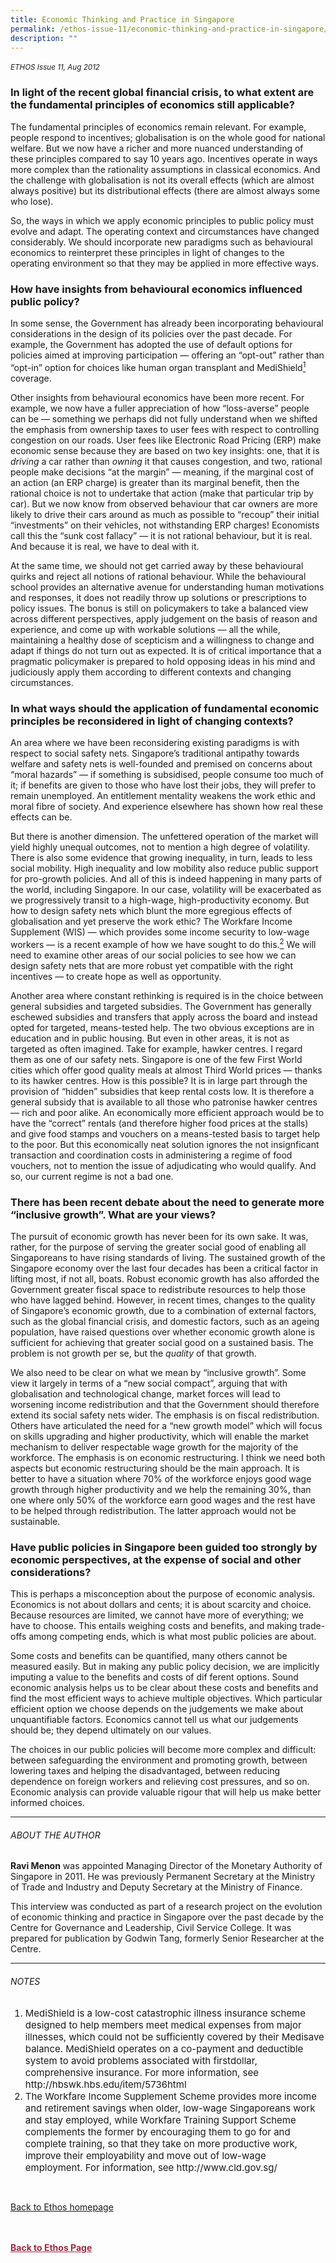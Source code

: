 ```yaml
---
title: Economic Thinking and Practice in Singapore
permalink: /ethos-issue-11/economic-thinking-and-practice-in-singapore/
description: ""
---
```

<style>

.back a
{
	color: #9f2943;
	font-weight: bold;
}

#banner img
{
	width:100%;
}
	
.author
{
border-bottom: 1px solid black;
margin-top:40px;
padding-bottom:30px;
border-top: 1px solid black;	

}

.author p {
	font-size: 0.9em;
	line-height:24px !important;
	}	

.break
{
   border-top: 1px solid  black;
   border-bottom: 1px solid black;
	 padding:20px;
	text-align:center;
	margin-top:50px;
}
	
.break1
{
font-family: Georgia;
	font-size:20px;
	font-style: italic;
	font-weight: bold;
}

.boxheader {
	color: white !important;
	}	

.containerbox {
	background-color: #eceedb;
	border-radius: 10px;
	padding: 5%;
	margin-top: 5%;
	
	}	

li {
	font-size: 15px !important;
	
	}	

</style>

<em><small>ETHOS Issue 11, Aug 2012</small></em>
<img src="">

  
<h3>In light of the recent global financial crisis, to what extent are the fundamental principles of economics still applicable?</h3>  
  
<p> The fundamental principles of economics remain relevant. For example, people respond to incentives; globalisation is on the whole good for national welfare. But we now have a richer and more nuanced understanding of these principles compared to say 10 years ago. Incentives operate in ways more complex than the rationality assumptions in classical economics. And the challenge with globalisation is not its overall effects (which are almost always positive) but its distributional effects (there are almost always some who lose). </p>  
  
<p>So, the ways in which we apply economic principles to public policy must evolve and adapt. The operating context and circumstances have changed considerably. We should incorporate new paradigms such as behavioural economics to reinterpret these principles in light of changes to the operating environment so that they may be applied in more effective ways. </p>  
  
<h3> How have insights from behavioural economics influenced public policy? </h3>  
  
<p> In some sense, the Government has already been incorporating behavioural considerations in the design of its policies over the past decade. For example, the Government has adopted the use of default options for policies aimed at improving participation — offering an “opt-out” rather than “opt-in” option for  
choices like human organ transplant and MediShield<a href="#notes"><sup class="#notes">1</sup></a>    coverage.</p>  
  
<p> Other insights from behavioural economics have been more recent. For example, we now have a fuller appreciation of how “loss-averse” people can be — something we perhaps did not fully understand when we shifted the emphasis from ownership taxes to user fees with respect to controlling congestion on our roads. User fees like Electronic Road Pricing (ERP) make economic sense because they are based on two key insights: one, that it is <em>driving</em> a car rather than <em>owning</em> it that causes congestion, and two, rational people make decisions “at the margin” — meaning, if the marginal cost of an action (an ERP charge) is greater than its marginal benefit, then the rational choice is not to undertake that action (make that particular trip by car). But we now know from observed behaviour that car owners are more likely to drive their cars around as much as possible to “recoup” their initial “investments” on their vehicles, not withstanding ERP charges! Economists call this the “sunk cost fallacy” — it is not rational behaviour, but it is real. And because it is real, we have to deal with it. </p>  
  
<p> At the same time, we should not get carried away by these behavioural quirks and reject all notions of rational behaviour. While the behavioural school provides an alternative avenue for understanding human motivations and responses, it does not readily throw up solutions or prescriptions to policy issues. The bonus is still on policymakers to take a balanced view across different perspectives, apply judgement on the basis of reason and experience, and come up with workable solutions — all the while, maintaining a healthy dose of scepticism and a willingness to change and adapt if things do not turn out as expected. It is of critical importance that a pragmatic policymaker is prepared to hold opposing ideas in his mind and judiciously apply them according to different contexts and changing circumstances.</p>  
  
<h3> In what ways should the application of fundamental economic principles be reconsidered in light of changing contexts?</h3>  
  
<p> An area where we have been reconsidering existing paradigms is with respect to social safety nets. Singapore’s traditional antipathy towards welfare and safety nets is well-founded and premised on concerns about “moral hazards” — if something is subsidised, people consume too much of it; if benefits are given to those who have lost their jobs, they will prefer to remain unemployed. An entitlement mentality weakens the work ethic and moral fibre of society. And experience elsewhere has shown how real these effects can be. </p>  
  
<p> But there is another dimension. The unfettered operation of the market will yield highly unequal outcomes, not to mention a high degree of volatility. There is also some evidence that growing inequality, in turn, leads to less social mobility. High inequality and low mobility also reduce public support for pro-growth policies. And all of this is indeed happening in many parts of the world, including Singapore. In our case, volatility will be exacerbated as we progressively transit to a high-wage, high-productivity economy. But how to design safety nets which blunt the more egregious effects of globalisation and yet preserve the work ethic? The Workfare Income Supplement (WIS) — which provides some income security to low-wage workers — is a recent example of how we have sought to do this.<a href="#notes"><sup class="#notes">2</sup></a> We will need to examine other areas of our social policies to see how we can design safety nets that are more robust yet compatible with the right incentives — to create hope as well as opportunity.</p>  
  
<p> Another area where constant rethinking is required is in the choice between general subsidies and targeted subsidies. The Government has generally eschewed subsidies and transfers that apply across the board and instead opted for targeted, means-tested help. The two obvious exceptions are in education and in public housing. But even in other areas, it is not as targeted as often imagined. Take for example, hawker centres. I regard them as one of our safety nets. Singapore is one of the few First World cities which offer good quality meals at almost Third World prices — thanks to its hawker centres. How is this possible? It is in large part through the provision of “hidden” subsidies that keep rental costs low. It is therefore a general subsidy that is available to all those who patronise hawker centres — rich and poor alike. An economically more efficient approach would be to have the “correct” rentals (and therefore higher food prices at the stalls) and give food stamps and vouchers on a means-tested basis to target help to the poor. But this economically neat solution ignores the not insignficant transaction and coordination costs in administering a regime of food vouchers, not to mention the issue of adjudicating who would qualify. And so, our current regime is not a bad one.</p>  
  
<h3> There has been recent debate about the need to generate more “inclusive growth”. What are your views?</h3>  
  
<p> The pursuit of economic growth has never been for its own sake. It was, rather, for the purpose of serving the greater social good of enabling all Singaporeans to have rising standards of living. The sustained growth of the Singapore economy over the last four decades has been a critical factor in lifting most, if not all, boats. Robust economic growth has also afforded the Government greater fiscal space to redistribute resources to help those who have lagged behind. However, in recent times, changes to the quality of Singapore’s economic growth, due to a combination of external factors, such as the global financial crisis, and domestic factors, such as an ageing population, have raised questions over whether economic growth alone is sufficient for achieving that greater social good on a sustained basis. The problem is not growth per se, but the <em>quality</em> of that growth. </p>  
  
<p> We also need to be clear on what we mean by “inclusive growth”. Some view it largely in terms of a “new social compact”, arguing that with globalisation and technological change, market forces will lead to worsening income redistribution and that the Government should therefore extend its social safety nets wider. The emphasis is on fiscal redistribution. Others have articulated the need for a “new growth model” which will focus on skills upgrading and higher productivity, which will enable the market mechanism to deliver respectable wage growth for the majority of the workforce. The emphasis is on economic restructuring. I think we need both aspects but economic restructuring should be the main approach. It is better to have a situation where 70% of the workforce enjoys good wage growth through higher productivity and we help the remaining 30%, than one where only 50% of the workforce earn good wages and the rest have to be helped through redistribution. The latter approach would not be sustainable.</p>  
  
<h3> Have public policies in Singapore been guided too strongly by economic perspectives, at the expense of social and other considerations?</h3>  
  
<p> This is perhaps a misconception about the purpose of economic analysis. Economics is not about dollars and cents; it is about scarcity and choice. Because resources are limited, we cannot have more of everything; we have to choose. This entails weighing costs and benefits, and making trade-offs among competing ends, which is what most public policies are about.</p>  
  
<p> Some costs and benefits can be quantified, many others cannot be measured easily. But in making any public policy decision, we are implicitly imputing a value to the benefits and costs of dif ferent options. Sound economic analysis helps us to be clear about these costs and benefits and find the most efficient ways to achieve multiple objectives. Which particular efficient option we choose depends on the judgements we make about unquantifiable factors. Economics cannot tell us what our judgements should be; they depend ultimately on our values.</p>  
  
<p> The choices in our public policies will become more complex and difficult: between safeguarding the environment and promoting growth, between lowering taxes and helping the disadvantaged, between reducing dependence on foreign workers and relieving cost pressures, and so on. Economic analysis can provide valuable rigour that will help us make better informed choices.</p>  
  
<hr>  
  
<h6>ABOUT THE AUTHOR</h6>  
  
<p class="small-text"><strong>Ravi Menon</strong> was appointed Managing Director of the Monetary Authority of Singapore in 2011. He was previously Permanent Secretary at the Ministry of Trade and Industry and Deputy Secretary at the Ministry of Finance. </p>  
  
<p class="small-text">This interview was conducted as part of a research project on the evolution of economic thinking and practice in Singapore over the past decade by the Centre for Governance and Leadership, Civil Service College. It was prepared for publication by Godwin Tang, formerly Senior Researcher at the Centre.</p>  
  
<hr>  
  
<h6><a name="notes"></a>NOTES</h6>  
  
<ol>  
<li class="small-text">MediShield is a low-cost catastrophic illness insurance scheme designed to help members meet medical expenses from major illnesses, which could not be sufficiently covered by their Medisave balance. MediShield operates on a co-payment and deductible system to avoid problems associated with firstdollar, comprehensive insurance. For more information, see http://hbswk.hbs.edu/item/5736html  
    </li>  
<li class="small-text">The Workfare Income Supplement Scheme provides more income and retirement savings when older, low-wage Singaporeans work and stay employed, while Workfare Training Support Scheme complements the former by encouraging them to go for and complete training, so that they take on more productive work, improve their employability and move out of low-wage employment. For information, see http://www.cld.gov.sg/</li>  
</ol>  
  
<br>  
  
<p><a href="../../ethos.html">Back to Ethos homepage</a></p>




<br>
<br>	
<div class="back">
<a href="/ethos/">Back to Ethos Page</a>	
</div>